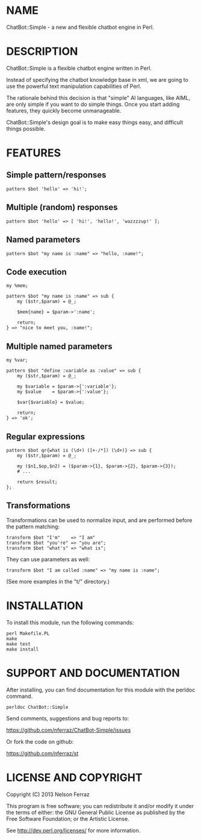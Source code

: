 NAME
====

ChatBot::Simple - a new and flexible chatbot engine in Perl.

DESCRIPTION
===========

ChatBot::Simple is a flexible chatbot engine written in Perl.

Instead of specifying the chatbot knowledge base in xml, we are
going to use the powerful text manipulation capabilities of Perl.

The rationale behind this decision is that "simple" AI languages,
like AIML, are only simple if you want to do simple things. Once
you start adding features, they quickly become unmanageable.

ChatBot::Simple's design goal is to make easy things easy, and
difficult things possible.

FEATURES
========

Simple pattern/responses
------------------------

	pattern $bot 'hello' => 'hi!';

Multiple (random) responses
---------------------------

	pattern $bot 'hello' => [ 'hi!', 'hello!', 'wazzzzup!' ];

Named parameters
----------------

	pattern $bot "my name is :name" => "hello, :name!";

Code execution
--------------

	my %mem;

	pattern $bot "my name is :name" => sub {
		my ($str,$param) = @_;

		$mem{name} = $param->':name';

		return;
	} => "nice to meet you, :name!";

Multiple named parameters
-------------------------

	my %var;

	pattern $bot "define :variable as :value" => sub {
		my ($str,$param) = @_;

		my $variable = $param->{':variable'};
		my $value    = $param->{':value'};

		$var{$variable} = $value;

		return;
	} => 'ok';

Regular expressions
-------------------

	pattern $bot qr{what is (\d+) ([+-/*]) (\d+)} => sub {
		my ($str,$param) = @_;

		my ($n1,$op,$n2) = ($param->{1}, $param->{2}, $param->{3});
		# ...

		return $result;
	};

Transformations
---------------

Transformations can be used to normalize input, and are performed
before the pattern matching:

	transform $bot "I'm"    => "I am"
	transform $bot "you're" => "you are";
	transform $bot "what's" => "what is";

They can use parameters as well:

	transform $bot "I am called :name" => "my name is :name";

(See more examples in the "t/" directory.)

INSTALLATION
============

To install this module, run the following commands:

	perl Makefile.PL
	make
	make test
	make install

SUPPORT AND DOCUMENTATION
=========================

After installing, you can find documentation for this module with the
perldoc command.

    perldoc ChatBot::Simple

Send comments, suggestions and bug reports to:

https://github.com/nferraz/ChatBot-Simple/issues

Or fork the code on github:

https://github.com/nferraz/st


LICENSE AND COPYRIGHT
=====================

Copyright (C) 2013 Nelson Ferraz

This program is free software; you can redistribute it and/or modify it
under the terms of either: the GNU General Public License as published
by the Free Software Foundation; or the Artistic License.

See http://dev.perl.org/licenses/ for more information.

